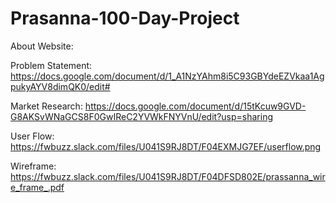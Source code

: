 # Prasanna-100-Day-Project

About Website:








Problem Statement: https://docs.google.com/document/d/1_A1NzYAhm8i5C93GBYdeEZVkaa1AgpukyAYV8dimQK0/edit#

Market Research: https://docs.google.com/document/d/15tKcuw9GVD-G8AKSvWNaGCS8F0GwIReC2YVWkFNYVnU/edit?usp=sharing

User Flow: https://fwbuzz.slack.com/files/U041S9RJ8DT/F04EXMJG7EF/userflow.png

Wireframe: https://fwbuzz.slack.com/files/U041S9RJ8DT/F04DFSD802E/prassanna_wire_frame_.pdf
